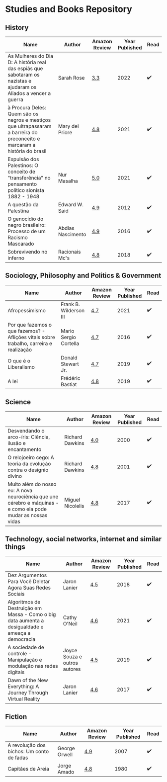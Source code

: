 # Studies and Books Repository

## History
| Name | Author | Amazon Review | Year Published | Read |
|------|--------|------------------|----------------|------|  
| As Mulheres do Dia D: A história real das espiãs que sabotaram os nazistas e ajudaram os Aliados a vencer a guerra | Sarah Rose | [3.3](https://www.amazon.com.br/As-mulheres-Dia-hist%C3%B3ria-sabotaram/dp/6555643285/ref=sr_1_3?__mk_pt_BR=%C3%85M%C3%85%C5%BD%C3%95%C3%91&crid=1WYAYCS7M1PFG&keywords=as+mulheres+do+dia+d&qid=1657803602&sprefix=as+mulheres+do+dia+%2Caps%2C165&sr=8-3) | 2022 | :heavy_check_mark:
| à Procura Deles: Quem são os negros e mestiços que ultrapassaram a barreira do preconceito e marcaram a história do brasil | Mary del Priore | [4.8](https://www.amazon.com.br/procura-deles-Mary-del-Priore-ebook/dp/B099689FSV/ref=sr_1_1_sspa?__mk_pt_BR=%C3%85M%C3%85%C5%BD%C3%95%C3%91&crid=2DC905YQYQH1O&keywords=%C3%A0+procura+deles&qid=1657803464&sprefix=%C3%A0+procura+dele%2Caps%2C201&sr=8-1-spons&psc=1&spLa=ZW5jcnlwdGVkUXVhbGlmaWVyPUEzN1JMSklCSUVKSEVMJmVuY3J5cHRlZElkPUEwMDE2NTgzMUNUOTJaMDVRRjkzWSZlbmNyeXB0ZWRBZElkPUEwMjg1NjE0MThFNjdYSUxGTjBDMCZ3aWRnZXROYW1lPXNwX2F0ZiZhY3Rpb249Y2xpY2tSZWRpcmVjdCZkb05vdExvZ0NsaWNrPXRydWU=) | 2021 | :heavy_check_mark:
| Expulsão dos Palestinos: O conceito de "transferência" no pensamento político sionista 1882 - 1948 | Nur Masalha | [5.0](https://www.amazon.com.br/Expuls%C3%A3o-Palestinos-conceito-transfer%C3%AAncia-pensamento/dp/6599379001/ref=sr_1_1?__mk_pt_BR=%C3%85M%C3%85%C5%BD%C3%95%C3%91&crid=22T5QKUPUWQC5&keywords=Expuls%C3%A3o+dos+Palestinos&qid=1657803786&sprefix=expuls%C3%A3o+dos+palestinos%2Caps%2C151&sr=8-1) | 2021 | :heavy_check_mark:
| A questão da Palestina | Edward W. Said | [4.9](https://www.amazon.com.br/quest%C3%A3o-Palestina-Edward-W-Said/dp/8539302349/ref=sr_1_1?keywords=a+quest%C3%A3o+da+palestina&qid=1657803885&sprefix=a+quest%C3%A3o+%2Caps%2C163&sr=8-1) | 2012 | :heavy_check_mark:
| O genocídio do negro brasileiro: Processo de um Racismo Mascarado | Abdias Nascimento | [4.9](https://www.amazon.com.br/Genoc%C3%ADdio-do-Negro-Brasileiro/dp/8527310805/ref=sr_1_1?__mk_pt_BR=%C3%85M%C3%85%C5%BD%C3%95%C3%91&crid=2URD4HDNLYKH9&keywords=O+genoc%C3%ADdio+do+negro+brasileiro&qid=1657805545&sprefix=o+genoc%C3%ADdio+do+negro+brasileiro%2Caps%2C185&sr=8-1) | 2016 | :heavy_check_mark:
| Sobrevivendo no inferno | Racionais Mc's | [4.8](https://www.amazon.com.br/Sobrevivendo-no-inferno-Racionais-Mcs/dp/8535931732/ref=sr_1_1?keywords=sobrevivendo+no+inferno&qid=1657805747&sprefix=sobrevivendo+%2Caps%2C208&sr=8-1) | 2018 | :heavy_check_mark:

## Sociology, Philosophy and Politics & Government

| Name | Author | Amazon Review | Year Published | Read |
|------|--------|------------------|----------------|------| 
| Afropessimismo | Frank B. Wilderson III | [4.7](https://www.amazon.com.br/Afropessimismo-Frank-B-Wilderson-III/dp/6556921459/ref=sr_1_1?keywords=afropessimismo&qid=1657804128&sprefix=afro-pessim%2Caps%2C155&sr=8-1) | 2021 | :heavy_check_mark:
| Por que fazemos o que fazemos? - Aflições vitais sobre trabalho, carreira e realização | Mario Sergio Cortella | [4.7](https://www.amazon.com.br/Por-que-Fazemos/dp/8542207416/ref=sr_1_2?keywords=porque+fazemos+o+que+fazemos&qid=1657805043&sprefix=porque+faz%2Caps%2C169&sr=8-2) | 2016 | :heavy_check_mark:
| O que é o Liberalismo | Donald Stewart Jr. | [4.7](https://www.amazon.com.br/que-liberalismo-Donald-Stewart-Jr/dp/8593751415/ref=sr_1_1?keywords=o+que+%C3%A9+liberalismo&qid=1657806031&sprefix=O+que+%C3%A9+lib%2Caps%2C162&sr=8-1) | 2019 | :heavy_check_mark:
| A lei | Frédéric Bastiat | [4.8](https://www.amazon.com.br/lei-Fr%C3%A9d%C3%A9ric-Bastiat/dp/8593751555/ref=sr_1_4?__mk_pt_BR=%C3%85M%C3%85%C5%BD%C3%95%C3%91&crid=36B5MYEEPNZ7S&keywords=a+lei&qid=1657806094&sprefix=a+lei%2Caps%2C171&sr=8-4) | 2019 | :heavy_check_mark:

## Science

| Name | Author | Amazon Review | Year Published | Read |
|------|--------|------------------|----------------|------| 
| Desvendando o arco-íris: Ciência, ilusão e encantamento | Richard Dawkins | [4.0](https://www.amazon.com.br/Desvendando-arco-%C3%ADris-Richard-Dawkins/dp/8535900306/ref=sr_1_1?keywords=desvendando+o+arco+iris&qid=1657804239&sprefix=desvendando+o+ar%2Caps%2C161&sr=8-1) | 2000 | :heavy_check_mark:
| O relojoeiro cego: A teoria da evolução contra o desígnio divino | Richard Dawkins | [4.8](https://www.amazon.com.br/relojoeiro-cego-Richard-Dawkins/dp/8535901612/ref=sr_1_1?keywords=o+relojoeiro+cego&qid=1657804562&sprefix=o+relo%2Caps%2C163&sr=8-1) | 2001 | :heavy_check_mark:
| Muito além do nosso eu: A nova neurociência que une cérebro e máquinas - e como ela pode mudar as nossas vidas | Miguel Nicolelis | [4.8](https://www.amazon.com.br/Muito-al%C3%A9m-do-nosso-eu-ebook/dp/B01MSBWO5A/ref=sr_1_1?keywords=muito+al%C3%A9m+do+nosso+eu&qid=1657804684&sprefix=muito+al%C3%A9m+do+%2Caps%2C163&sr=8-1) | 2017 | :heavy_check_mark:

## Technology, social networks, internet and similar things

| Name | Author | Amazon Review | Year Published | Read |
|------|--------|------------------|----------------|------| 
| Dez Argumentos Para Você Deletar Agora Suas Redes Sociais | Jaron Lanier | [4.5](https://www.amazon.com.br/Argumentos-Deletar-Agora-Redes-Sociais/dp/855100395X/ref=sr_1_1?keywords=dez+argumentos+para+voc%C3%AA+deletar+agora+suas+redes+sociais&qid=1657804446&sprefix=dez+ar%2Caps%2C162&sr=8-1) | 2018 | :heavy_check_mark:
| Algoritmos de Destruição em Massa - Como o big data aumenta a desigualdade e ameaça a democracia | Cathy O'Neil | [4.6](https://www.amazon.com.br/Algoritmos-Destrui%C3%A7%C3%A3o-Massa-Cathy-ONeil/dp/6586460026/ref=sr_1_1?keywords=algoritmos+de+destrui%C3%A7%C3%A3o+em+massa&qid=1657804811&sprefix=algoritm%2Caps%2C165&sr=8-1) | 2021 | :heavy_check_mark:
| A sociedade de controle - Manipulação e modulação nas redes digitais | Joyce Souza e outros autores | [4.5](https://www.amazon.com.br/sociedade-controle-Manipula%C3%A7%C3%A3o-modula%C3%A7%C3%A3o-digitais/dp/8577155285/ref=sr_1_1?__mk_pt_BR=%C3%85M%C3%85%C5%BD%C3%95%C3%91&crid=22SUMMW0KV7ZT&keywords=a+sociedade+do+controle&qid=1657805634&sprefix=a+sociedade+do+controle%2Caps%2C191&sr=8-1) | 2019 | :heavy_check_mark:
| Dawn of the New Everything: A Journey Through Virtual Reality | Jaron Lanier | [4.6](https://www.amazon.com.br/Dawn-New-Everything-Journey-Through-ebook/dp/B01F9BE57I/ref=sr_1_3?keywords=jaron+lanier&qid=1657805858&sprefix=jaron+lani%2Caps%2C159&sr=8-3) | 2017 | :heavy_check_mark:

## Fiction

| Name | Author | Amazon Review | Year Published | Read |
|------|--------|------------------|----------------|------| 
| A revolução dos bichos: Um conto de fadas | George Orwell | [4.9](https://www.amazon.com.br/revolu%C3%A7%C3%A3o-dos-bichos-conto-fadas/dp/8535909559/ref=sr_1_4?keywords=a+revolu%C3%A7%C3%A3o+dos+bichos&qid=1657805162&sprefix=a+rev%2Caps%2C167&sr=8-4) | 2007 | :heavy_check_mark:
| Capitães de Areia | Jorge Amado | [4.8](https://www.amazon.com.br/Capit%C3%A3es-areia-Jorge-Amado/dp/8535914064/ref=sr_1_1_sspa?keywords=capitaes+da+areia&qid=1657805259&sprefix=capit%2Caps%2C167&sr=8-1-spons&psc=1&spLa=ZW5jcnlwdGVkUXVhbGlmaWVyPUExNzNTNThKUFI4OE4wJmVuY3J5cHRlZElkPUEwNjA1NDAyMldDUTAzWDJTSTdSRyZlbmNyeXB0ZWRBZElkPUEwMDMzMzQ2WTNaNURTRDk5M1hVJndpZGdldE5hbWU9c3BfYXRmJmFjdGlvbj1jbGlja1JlZGlyZWN0JmRvTm90TG9nQ2xpY2s9dHJ1ZQ==) | 1980 | :heavy_check_mark:
